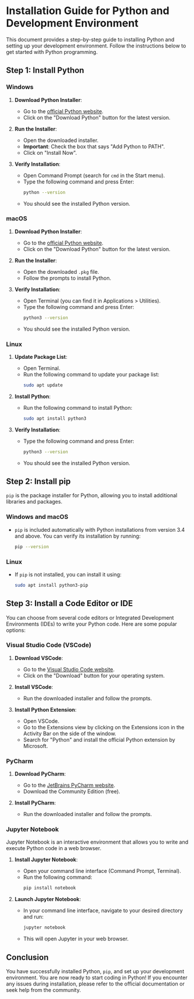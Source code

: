 # Installation Guide for Python and Development Environment

This document provides a step-by-step guide to installing Python and setting up your development environment. Follow the instructions below to get started with Python programming.

## Step 1: Install Python

### Windows

1. **Download Python Installer**:
   - Go to the [official Python website](https://www.python.org/downloads/).
   - Click on the "Download Python" button for the latest version.

2. **Run the Installer**:
   - Open the downloaded installer.
   - **Important**: Check the box that says "Add Python to PATH".
   - Click on "Install Now".

3. **Verify Installation**:
   - Open Command Prompt (search for `cmd` in the Start menu).
   - Type the following command and press Enter:
     ```bash
     python --version
     ```
   - You should see the installed Python version.

### macOS

1. **Download Python Installer**:
   - Go to the [official Python website](https://www.python.org/downloads/).
   - Click on the "Download Python" button for the latest version.

2. **Run the Installer**:
   - Open the downloaded `.pkg` file.
   - Follow the prompts to install Python.

3. **Verify Installation**:
   - Open Terminal (you can find it in Applications > Utilities).
   - Type the following command and press Enter:
     ```bash
     python3 --version
     ```
   - You should see the installed Python version.

### Linux

1. **Update Package List**:
   - Open Terminal.
   - Run the following command to update your package list:
     ```bash
     sudo apt update
     ```

2. **Install Python**:
   - Run the following command to install Python:
     ```bash
     sudo apt install python3
     ```

3. **Verify Installation**:
   - Type the following command and press Enter:
     ```bash
     python3 --version
     ```
   - You should see the installed Python version.

## Step 2: Install pip

`pip` is the package installer for Python, allowing you to install additional libraries and packages.

### Windows and macOS

- `pip` is included automatically with Python installations from version 3.4 and above. You can verify its installation by running:
  ```bash
  pip --version
  ```

### Linux

- If `pip` is not installed, you can install it using:
  ```bash
  sudo apt install python3-pip
  ```

## Step 3: Install a Code Editor or IDE

You can choose from several code editors or Integrated Development Environments (IDEs) to write your Python code. Here are some popular options:

### Visual Studio Code (VSCode)

1. **Download VSCode**:
   - Go to the [Visual Studio Code website](https://code.visualstudio.com/).
   - Click on the "Download" button for your operating system.

2. **Install VSCode**:
   - Run the downloaded installer and follow the prompts.

3. **Install Python Extension**:
   - Open VSCode.
   - Go to the Extensions view by clicking on the Extensions icon in the Activity Bar on the side of the window.
   - Search for "Python" and install the official Python extension by Microsoft.

### PyCharm

1. **Download PyCharm**:
   - Go to the [JetBrains PyCharm website](https://www.jetbrains.com/pycharm/download/).
   - Download the Community Edition (free).

2. **Install PyCharm**:
   - Run the downloaded installer and follow the prompts.

### Jupyter Notebook

Jupyter Notebook is an interactive environment that allows you to write and execute Python code in a web browser.

1. **Install Jupyter Notebook**:
   - Open your command line interface (Command Prompt, Terminal).
   - Run the following command:
     ```bash
     pip install notebook
     ```

2. **Launch Jupyter Notebook**:
   - In your command line interface, navigate to your desired directory and run:
     ```bash
     jupyter notebook
     ```
   - This will open Jupyter in your web browser.

## Conclusion

You have successfully installed Python, `pip`, and set up your development environment. You are now ready to start coding in Python! If you encounter any issues during installation, please refer to the official documentation or seek help from the community.